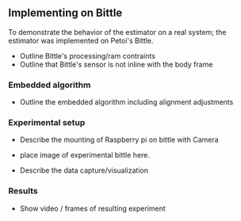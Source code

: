 ## Implementing on Bittle

To demonstrate the behavior of the estimator on a real system; the estimator was implemented on Petoi's Bittle.

* Outline Bittle's processing/ram contraints
* Outline that Bittle's sensor is not inline with the body frame

### Embedded algorithm

* Outline the embedded algorithm including alignment adjustments

### Experimental setup

* Describe the mounting of Raspberry pi on bittle with Camera
- place image of experimental bittle here.

* Describe the data capture/visualization

### Results

* Show video / frames of resulting experiment

